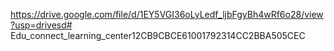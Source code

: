 https://drive.google.com/file/d/1EY5VGI36oLyLedf_ljbFgyBh4wRf6o28/view?usp=drivesd# Edu_connect_learning_center12CB9CBCE61001792314CC2BBA505CEC
